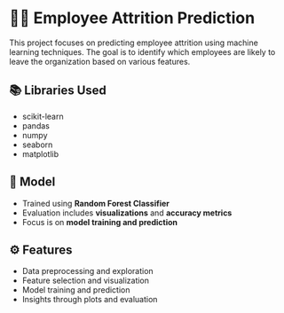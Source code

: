 # 👨‍💼 Employee Attrition Prediction

This project focuses on predicting employee attrition using machine learning techniques. The goal is to identify which employees are likely to leave the organization based on various features.

## 📚 Libraries Used
- scikit-learn  
- pandas  
- numpy  
- seaborn  
- matplotlib  

## 🧠 Model
- Trained using **Random Forest Classifier**  
- Evaluation includes **visualizations** and **accuracy metrics**  
- Focus is on **model training and prediction**

## ⚙️ Features
- Data preprocessing and exploration  
- Feature selection and visualization  
- Model training and prediction  
- Insights through plots and evaluation  
